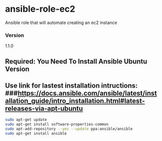 # ansible-role-ec2
Ansible role that will automate creating an ec2 instance



### Version

1.1.0

## Required: You Need To Install Ansible Ubuntu Version
## Use link for lastest installation intructions: ###https://docs.ansible.com/ansible/latest/installation_guide/intro_installation.html#latest-releases-via-apt-ubuntu


```bash
sudo apt-get update
sudo apt-get install software-properties-common
sudo apt-add-repository --yes --update ppa:ansible/ansible
sudo apt-get install ansible

```
